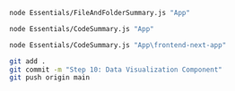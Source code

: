 ```bash
node Essentials/FileAndFolderSummary.js "App"
```  
```bash
node Essentials/CodeSummary.js "App"
```  
```bash
node Essentials/CodeSummary.js "App\frontend-next-app"
```  
```bash
git add .
git commit -m "Step 10: Data Visualization Component"
git push origin main
```  